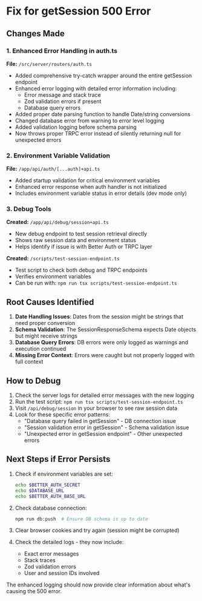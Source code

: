 # Fix for getSession 500 Error

## Changes Made

### 1. Enhanced Error Handling in auth.ts

**File:** `/src/server/routers/auth.ts`

- Added comprehensive try-catch wrapper around the entire getSession endpoint
- Enhanced error logging with detailed error information including:
  - Error message and stack trace
  - Zod validation errors if present
  - Database query errors
- Added proper date parsing function to handle Date/string conversions
- Changed database error from warning to error level logging
- Added validation logging before schema parsing
- Now throws proper TRPC error instead of silently returning null for unexpected errors

### 2. Environment Variable Validation

**File:** `/app/api/auth/[...auth]+api.ts`

- Added startup validation for critical environment variables
- Enhanced error response when auth handler is not initialized
- Includes environment variable status in error details (dev mode only)

### 3. Debug Tools

**Created:** `/app/api/debug/session+api.ts`
- New debug endpoint to test session retrieval directly
- Shows raw session data and environment status
- Helps identify if issue is with Better Auth or TRPC layer

**Created:** `/scripts/test-session-endpoint.ts`
- Test script to check both debug and TRPC endpoints
- Verifies environment variables
- Can be run with: `npm run tsx scripts/test-session-endpoint.ts`

## Root Causes Identified

1. **Date Handling Issues**: Dates from the session might be strings that need proper conversion
2. **Schema Validation**: The SessionResponseSchema expects Date objects but might receive strings
3. **Database Query Errors**: DB errors were only logged as warnings and execution continued
4. **Missing Error Context**: Errors were caught but not properly logged with full context

## How to Debug

1. Check the server logs for detailed error messages with the new logging
2. Run the test script: `npm run tsx scripts/test-session-endpoint.ts`
3. Visit `/api/debug/session` in your browser to see raw session data
4. Look for these specific error patterns:
   - "Database query failed in getSession" - DB connection issue
   - "Session validation error in getSession" - Schema validation issue
   - "Unexpected error in getSession endpoint" - Other unexpected errors

## Next Steps if Error Persists

1. Check if environment variables are set:
   ```bash
   echo $BETTER_AUTH_SECRET
   echo $DATABASE_URL
   echo $BETTER_AUTH_BASE_URL
   ```

2. Check database connection:
   ```bash
   npm run db:push  # Ensure DB schema is up to date
   ```

3. Clear browser cookies and try again (session might be corrupted)

4. Check the detailed logs - they now include:
   - Exact error messages
   - Stack traces
   - Zod validation errors
   - User and session IDs involved

The enhanced logging should now provide clear information about what's causing the 500 error.